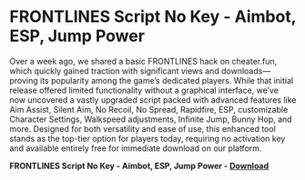 <h1>FRONTLINES Script No Key - Aimbot, ESP, Jump Power</h1>

Over a week ago, we shared a basic FRONTLINES hack on cheater.fun, which quickly gained traction with significant views and downloads—proving its popularity among the game’s dedicated players. While that initial release offered limited functionality without a graphical interface, we’ve now uncovered a vastly upgraded script packed with advanced features like Aim Assist, Silent Aim, No Recoil, No Spread, Rapidfire, ESP, customizable Character Settings, Walkspeed adjustments, Infinite Jump, Bunny Hop, and more. Designed for both versatility and ease of use, this enhanced tool stands as the top-tier option for players today, requiring no activation key and available entirely free for immediate download on our platform.

**FRONTLINES Script No Key - Aimbot, ESP, Jump Power - [Download](https://www.dlgram.com/public/files/api.php?shortened=gGLFo3)**


